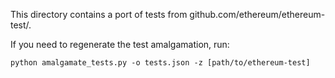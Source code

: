 This directory contains a port of tests from github.com/ethereum/ethereum-test/.

If you need to regenerate the test amalgamation, run:

```
python amalgamate_tests.py -o tests.json -z [path/to/ethereum-test]
```


